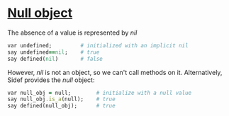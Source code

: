 [1]: http://rosettacode.org/wiki/Null_object

# [Null object][1]

The absence of a value is represented by _nil_

```ruby
var undefined;         # initialized with an implicit nil
say undefined==nil;    # true
say defined(nil)       # false
```


However, _nil_ is not an object, so we can't call methods on it. Alternatively, Sidef provides the _null_ object:

```ruby
var null_obj = null;        # initialize with a null value
say null_obj.is_a(null);    # true
say defined(null_obj);      # true
```
